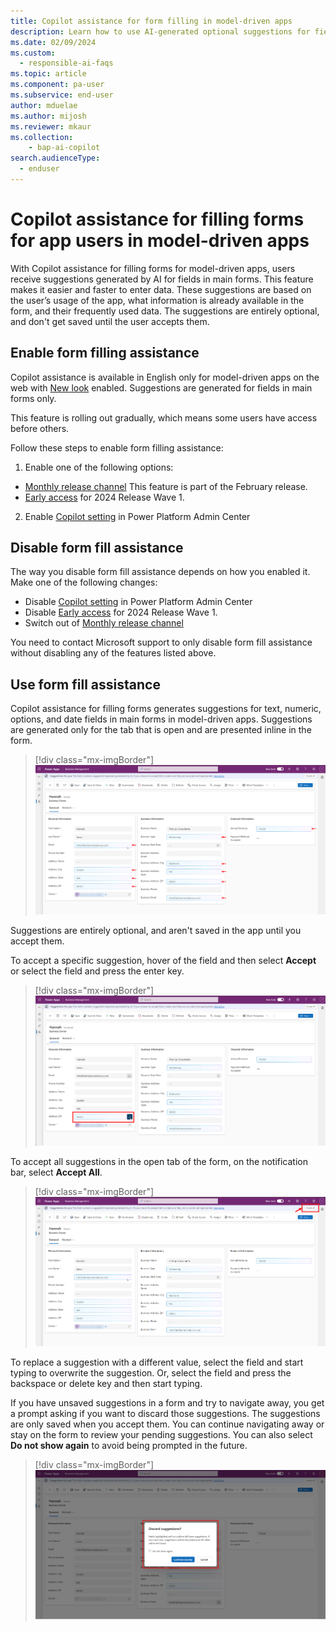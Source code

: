 ```yaml
---
title: Copilot assistance for form filling in model-driven apps 
description: Learn how to use AI-generated optional suggestions for fields in a form.
ms.date: 02/09/2024
ms.custom: 
  - responsible-ai-faqs
ms.topic: article
ms.component: pa-user
ms.subservice: end-user
author: mduelae
ms.author: mijosh
ms.reviewer: mkaur
ms.collection: 
    - bap-ai-copilot 
search.audienceType: 
  - enduser
---
```


# Copilot assistance for filling forms for app users in model-driven apps

With Copilot assistance for filling forms for model-driven apps, users receive suggestions generated by AI for fields in main forms. This feature makes it easier and faster to enter data. These suggestions are based on the user’s usage of the app, what information is already available in the form, and their frequently used data. The suggestions are entirely optional, and don't get saved until the user accepts them. 

## Enable form filling assistance

Copilot assistance is available in English only for model-driven apps on the web with [New look](modern-fluent-design.md) enabled. Suggestions are generated for fields in main forms only. 

This feature is rolling out gradually, which means some users have access before others.

Follow these steps to enable form filling assistance: 

1. Enable one of the following options: 
  - [Monthly release channel](../maker/model-driven-apps/channel-change.md) This feature is part of the February release.
  - [Early access](/power-platform/admin/opt-in-early-access-updates) for 2024 Release Wave 1. 
2. Enable [Copilot setting](../maker/model-driven-apps/add-ai-copilot.md#enable-copilot-for-model-driven-apps-feature-for-your-environment) in Power Platform Admin Center 

## Disable form fill assistance

The way you disable form fill assistance depends on how you enabled it. Make one of the following changes:

- Disable [Copilot setting](../maker/model-driven-apps/add-ai-copilot.md#enable-copilot-for-model-driven-apps-feature-for-your-environmentd) in Power Platform Admin Center 
- Disable [Early access](/power-platform/admin/opt-in-early-access-updates) for 2024 Release Wave 1.
- Switch out of [Monthly release channel](../maker/model-driven-apps/channel-change.md) 

You need to contact Microsoft support to only disable form fill assistance without disabling any of the features listed above.

## Use form fill assistance 

Copilot assistance for filling forms generates suggestions for text, numeric, options, and date fields in main forms in model-driven apps. Suggestions are generated only for the tab that is open and are presented inline in the form. 

> [!div class="mx-imgBorder"] 
> ![Form fill suggestions](media/formfill_suggestions.png "Form fill suggestions")

Suggestions are entirely optional, and aren't saved in the app until you accept them. 

To accept a specific suggestion, hover of the field and then select **Accept** or select the field and press the enter key. 

> [!div class="mx-imgBorder"] 
> ![Accept a specific form fill suggestion](media/formfill_acceptone.png "Accept a specific form fill suggestion")

To accept all suggestions in the open tab of the form, on the notification bar, select **Accept All**.

> [!div class="mx-imgBorder"] 
> ![Accept all form fill suggestions](media/formfill_acceptall.png "Accept all form fill suggestions")

To replace a suggestion with a different value, select the field and start typing to overwrite the suggestion. Or, select the field and press the backspace or delete key and then start typing. 

If you have unsaved suggestions in a form and try to navigate away, you get a prompt asking if you want to discard those suggestions. The suggestions are only saved when you accept them. You can continue navigating away or stay on the form to review your pending suggestions. You can also select **Do not show again** to avoid being prompted in the future.

> [!div class="mx-imgBorder"] 
> ![Discard suggestions](media/formfill_discard.png "Discard suggestions")
